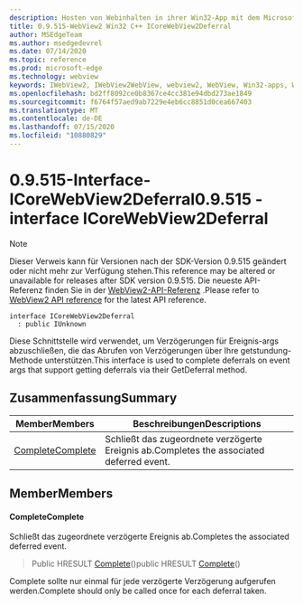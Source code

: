 ```yaml
---
description: Hosten von Webinhalten in ihrer Win32-App mit dem Microsoft Edge WebView2-Steuerelement
title: 0.9.515-WebView2 Win32 C++ ICoreWebView2Deferral
author: MSEdgeTeam
ms.author: msedgedevrel
ms.date: 07/14/2020
ms.topic: reference
ms.prod: microsoft-edge
ms.technology: webview
keywords: IWebView2, IWebView2WebView, webview2, WebView, Win32-apps, Win32, Edge, ICoreWebView2, ICoreWebView2Controller, Browser-Steuerelement, Edge-HTML
ms.openlocfilehash: bd2ff8092ce0b8367ce4cc381e94dbd273ae1849
ms.sourcegitcommit: f6764f57aed9ab7229e4eb6cc8851d0cea667403
ms.translationtype: MT
ms.contentlocale: de-DE
ms.lasthandoff: 07/15/2020
ms.locfileid: "10880829"
---
```

# <span data-ttu-id="af06f-104">0.9.515-Interface-ICoreWebView2Deferral</span><span class="sxs-lookup"><span data-stu-id="af06f-104">0.9.515 - interface ICoreWebView2Deferral</span></span> 

> [!NOTE]
> <span data-ttu-id="af06f-105">Dieser Verweis kann für Versionen nach der SDK-Version 0.9.515 geändert oder nicht mehr zur Verfügung stehen.</span><span class="sxs-lookup"><span data-stu-id="af06f-105">This reference may be altered or unavailable for releases after SDK version 0.9.515.</span></span> <span data-ttu-id="af06f-106">Die neueste API-Referenz finden Sie in der [WebView2-API-Referenz](../../../webview2-api-reference.md) .</span><span class="sxs-lookup"><span data-stu-id="af06f-106">Please refer to [WebView2 API reference](../../../webview2-api-reference.md) for the latest API reference.</span></span>

```
interface ICoreWebView2Deferral
  : public IUnknown
```

<span data-ttu-id="af06f-107">Diese Schnittstelle wird verwendet, um Verzögerungen für Ereignis-args abzuschließen, die das Abrufen von Verzögerungen über Ihre getstundung-Methode unterstützen.</span><span class="sxs-lookup"><span data-stu-id="af06f-107">This interface is used to complete deferrals on event args that support getting deferrals via their GetDeferral method.</span></span>

## <span data-ttu-id="af06f-108">Zusammenfassung</span><span class="sxs-lookup"><span data-stu-id="af06f-108">Summary</span></span>

 <span data-ttu-id="af06f-109">Member</span><span class="sxs-lookup"><span data-stu-id="af06f-109">Members</span></span>                        | <span data-ttu-id="af06f-110">Beschreibungen</span><span class="sxs-lookup"><span data-stu-id="af06f-110">Descriptions</span></span>
--------------------------------|---------------------------------------------
[<span data-ttu-id="af06f-111">Complete</span><span class="sxs-lookup"><span data-stu-id="af06f-111">Complete</span></span>](#complete) | <span data-ttu-id="af06f-112">Schließt das zugeordnete verzögerte Ereignis ab.</span><span class="sxs-lookup"><span data-stu-id="af06f-112">Completes the associated deferred event.</span></span>

## <span data-ttu-id="af06f-113">Member</span><span class="sxs-lookup"><span data-stu-id="af06f-113">Members</span></span>

#### <span data-ttu-id="af06f-114">Complete</span><span class="sxs-lookup"><span data-stu-id="af06f-114">Complete</span></span> 

<span data-ttu-id="af06f-115">Schließt das zugeordnete verzögerte Ereignis ab.</span><span class="sxs-lookup"><span data-stu-id="af06f-115">Completes the associated deferred event.</span></span>

> <span data-ttu-id="af06f-116">Public HRESULT [Complete](#complete)()</span><span class="sxs-lookup"><span data-stu-id="af06f-116">public HRESULT [Complete](#complete)()</span></span>

<span data-ttu-id="af06f-117">Complete sollte nur einmal für jede verzögerte Verzögerung aufgerufen werden.</span><span class="sxs-lookup"><span data-stu-id="af06f-117">Complete should only be called once for each deferral taken.</span></span>

